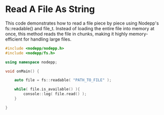 # Read A File As String

This code demonstrates how to read a file piece by piece using Nodepp's fs::readable() and file_t. Instead of loading the entire file into memory at once, this method reads the file in chunks, making it highly memory-efficient for handling large files.

```cpp
#include <nodepp/nodepp.h>
#include <nodepp/fs.h>

using namespace nodepp;

void onMain() {

    auto file = fs::readable( "PATH_TO_FILE" );

    while( file.is_available() ){
        console::log( file.read() );
    }

}
```
